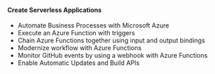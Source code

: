 #### Create Serverless Applications
- Automate Business Processes with Microsoft Azure
- Execute an Azure Function with triggers
- Chain Azure Functions together using input and output bindings
- Modernize workflow with Azure Functions
- Monitor GitHub events by using a webhook with Azure Functions
- Enable Automatic Updates and Build APIs
